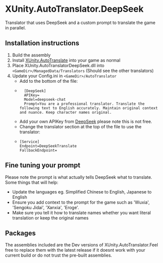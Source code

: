 # XUnity.AutoTranslator.DeepSeek

Translator that uses DeepSeek and a custom prompt to translate the game in parallel.

## Installation instructions

1. Build the assembly
2. Install [XUnity.AutoTranslate]() into your game as normal
3. Place XUnity.AutoTranslatorDeepSeek.dll into `<GameDir>/ManagedData/Translators` (Should see the other translators)
4. Update your Config.ini in `<GameDir>/AutoTranslator`
	- Add to the bottom of the file:
	- ```
		[DeepSeek]
		APIKey=
		Model=deepseek-chat
		Prompt=You are a professional translator. Translate the following text to English accurately. Maintain original context and nuance. Keep character names original.
		```
	- Add your own APIKey from [DeepSeek](https://platform.deepseek.com/) please note this is not free.
	- Change the translator section at the top of the file to use the translator:
	- ```
	  [Service]
	  Endpoint=DeepSeekTranslate
	  FallbackEndpoint=
	  ```

## Fine tuning your prompt

Please note the prompt is what actually tells DeepSeek what to translate. Some things that will help:
- Update the languages eg. Simplified Chinese to English, Japanese to English
- Ensure you add context to the prompt for the game such as 'Wuxia', 'Sengoku Jidai', 'Xanxia', 'Eroge'. 
- Make sure you tell it how to translate names whether you want literal translation or keep the original names

## Packages

The assemblies included are the Dev versions of XUnity.AutoTranslator.Feel free to replace them with the latest release if it doesnt work with your current build or do not trust the pre-built assemblies.